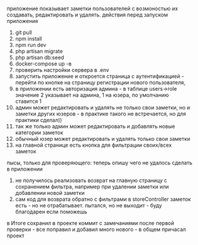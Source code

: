 приложение показывает заметки пользователей с возмоностью их создавать, редактировать и удалять.
действия перед запуском приложения
1. git pull
2. npm install
3. npm run dev
4. php artisan migrate
4. php artisan db:seed
5. docker-compose up -в
6. проверить настройки сервера в .env
7. запустить приложение и откроется страница с аутентификацией - перейти по кнопке на страницу регистрации нового пользователя,
8. в приложении есть авторизация админа - в таблице users->role значение 2 указывает на админа, 1 на юзера, по умолчанию ставится 1
9. админ может редактировать и удалять не только свои заметки, но и заметки других юзеров - в практике такого не встречается, но для практики сделал))
10. так же только админ может редактировать и добавлять новые категории заметок
11. обычный юзер может редактировать и удалять только свои заметки
12. на главной странице есть кнопка для фильтрации своих/всех заметок


пысы, только для проверяющего:
теперь опишу чего не удалось сделать в приложении
1. не получилось реализовать возврат на главную страницу с сохранением фильтра, например при удалении заметки или добавлении новой заметки
2. сам код для возврата обратно с фильтрами в storeController заметок есть - но не отрабатывает. пытался, но не выходит - буду благодарен если поможешь

в Итоге сохранил в проекте коммит с замечаниями после первой проверки - все поправил и добавил много нового - в общем причасал проект

